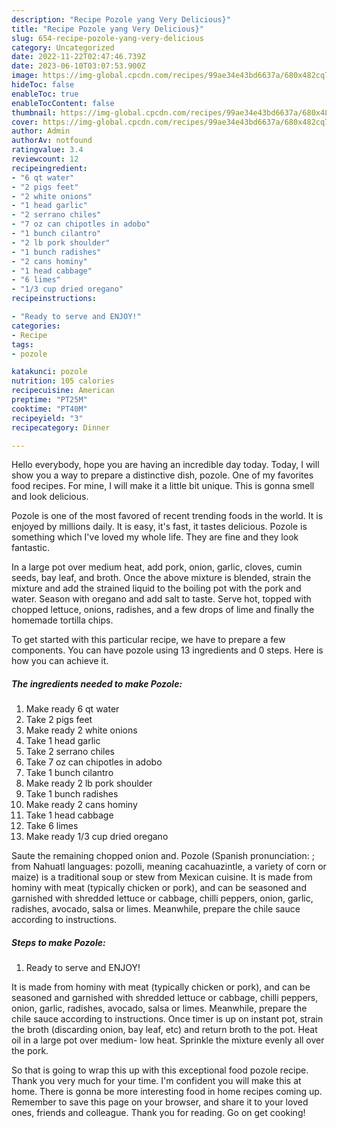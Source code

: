 ```yaml
---
description: "Recipe Pozole yang Very Delicious}"
title: "Recipe Pozole yang Very Delicious}"
slug: 654-recipe-pozole-yang-very-delicious
category: Uncategorized
date: 2022-11-22T02:47:46.739Z
date: 2023-06-10T03:07:53.900Z
image: https://img-global.cpcdn.com/recipes/99ae34e43bd6637a/680x482cq70/pozole-recipe-main-photo.jpg
hideToc: false
enableToc: true
enableTocContent: false
thumbnail: https://img-global.cpcdn.com/recipes/99ae34e43bd6637a/680x482cq70/pozole-recipe-main-photo.jpg
cover: https://img-global.cpcdn.com/recipes/99ae34e43bd6637a/680x482cq70/pozole-recipe-main-photo.jpg
author: Admin
authorAv: notfound
ratingvalue: 3.4
reviewcount: 12
recipeingredient:
- "6 qt water"
- "2 pigs feet"
- "2 white onions"
- "1 head garlic"
- "2 serrano chiles"
- "7 oz can chipotles in adobo"
- "1 bunch cilantro"
- "2 lb pork shoulder"
- "1 bunch radishes"
- "2 cans hominy"
- "1 head cabbage"
- "6 limes"
- "1/3 cup dried oregano"
recipeinstructions:

- "Ready to serve and ENJOY!"
categories:
- Recipe
tags:
- pozole

katakunci: pozole 
nutrition: 105 calories
recipecuisine: American
preptime: "PT25M"
cooktime: "PT40M"
recipeyield: "3"
recipecategory: Dinner

---
```



Hello everybody, hope you are having an incredible day today. Today, I will show you a way to prepare a distinctive dish, pozole. One of my favorites food recipes. For mine, I will make it a little bit unique. This is gonna smell and look delicious.

Pozole is one of the most favored of recent trending foods in the world. It is enjoyed by millions daily. It is easy, it's fast, it tastes delicious. Pozole is something which I've loved my whole life. They are fine and they look fantastic.

In a large pot over medium heat, add pork, onion, garlic, cloves, cumin seeds, bay leaf, and broth. Once the above mixture is blended, strain the mixture and add the strained liquid to the boiling pot with the pork and water. Season with oregano and add salt to taste. Serve hot, topped with chopped lettuce, onions, radishes, and a few drops of lime and finally the homemade tortilla chips.


To get started with this particular recipe, we have to prepare a few components. You can have pozole using 13 ingredients and 0 steps. Here is how you can achieve it.

<!--inarticleads1-->

##### The ingredients needed to make Pozole:

1. Make ready 6 qt water
1. Take 2 pigs feet
1. Make ready 2 white onions
1. Take 1 head garlic
1. Take 2 serrano chiles
1. Take 7 oz can chipotles in adobo
1. Take 1 bunch cilantro
1. Make ready 2 lb pork shoulder
1. Take 1 bunch radishes
1. Make ready 2 cans hominy
1. Take 1 head cabbage
1. Take 6 limes
1. Make ready 1/3 cup dried oregano


Saute the remaining chopped onion and. Pozole (Spanish pronunciation: ; from Nahuatl languages: pozolli, meaning cacahuazintle, a variety of corn or maize) is a traditional soup or stew from Mexican cuisine. It is made from hominy with meat (typically chicken or pork), and can be seasoned and garnished with shredded lettuce or cabbage, chilli peppers, onion, garlic, radishes, avocado, salsa or limes. Meanwhile, prepare the chile sauce according to instructions. 

<!--inarticleads2-->

##### Steps to make Pozole:


1. Ready to serve and ENJOY!

It is made from hominy with meat (typically chicken or pork), and can be seasoned and garnished with shredded lettuce or cabbage, chilli peppers, onion, garlic, radishes, avocado, salsa or limes. Meanwhile, prepare the chile sauce according to instructions. Once timer is up on instant pot, strain the broth (discarding onion, bay leaf, etc) and return broth to the pot. Heat oil in a large pot over medium- low heat. Sprinkle the mixture evenly all over the pork. 

So that is going to wrap this up with this exceptional food pozole recipe. Thank you very much for your time. I'm confident you will make this at home. There is gonna be more interesting food in home recipes coming up. Remember to save this page on your browser, and share it to your loved ones, friends and colleague. Thank you for reading. Go on get cooking!
